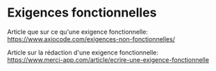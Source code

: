 # Exigences fonctionnelles

Article que sur ce qu'une exigence fonctionnelle:\
https://www.axiocode.com/exigences-non-fonctionnelles/

Article sur la rédaction d'une exigence fonctionnelle:\
https://www.merci-app.com/article/ecrire-une-exigence-fonctionnelle